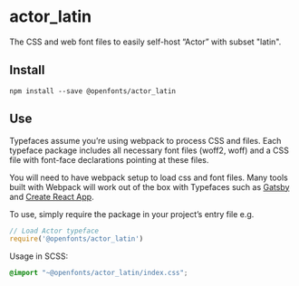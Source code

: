 
# actor_latin

The CSS and web font files to easily self-host “Actor” with subset "latin".

## Install

`npm install --save @openfonts/actor_latin`

## Use

Typefaces assume you’re using webpack to process CSS and files. Each typeface
package includes all necessary font files (woff2, woff) and a CSS file with
font-face declarations pointing at these files.

You will need to have webpack setup to load css and font files. Many tools built
with Webpack will work out of the box with Typefaces such as [Gatsby](https://github.com/gatsbyjs/gatsby)
and [Create React App](https://github.com/facebookincubator/create-react-app).

To use, simply require the package in your project’s entry file e.g.

```javascript
// Load Actor typeface
require('@openfonts/actor_latin')
```

Usage in SCSS:
```scss
@import "~@openfonts/actor_latin/index.css";
```
